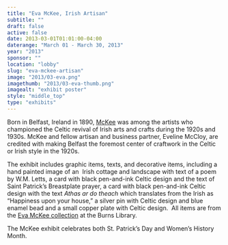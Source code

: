 ```yaml
---
title: "Eva McKee, Irish Artisan"
subtitle: ""
draft: false
active: false
date: 2013-03-01T01:01:00-04:00
daterange: "March 01 - March 30, 2013"
year: "2013"
sponsor: ""
location: "lobby"
slug: "eva-mckee-artisan"
image: "2013/03-eva.png"
imagethumb: "2013/03-eva-thumb.png"
imagealt: "exhibit poster"
style: "middle_top"
type: "exhibits"
---
```



<p>Born in Belfast, Ireland in 1890, <a target="_blank" rel="noopener" href="http://hdl.handle.net/2345/1130">McKee</a> was among the artists who championed the Celtic revival of Irish arts   and crafts during the 1920s and 1930s. McKee and fellow artisan and   business partner, Eveline McCloy, are credited with making Belfast the   foremost center of craftwork in the Celtic or Irish style in the 1920s.</p>
<p>The exhibit includes graphic items, texts, and decorative items,   including a hand painted image of an  Irish cottage and landscape with   text of a poem by W.M. Letts, a card with black pen-and-ink Celtic   design and the text of Saint Patrick&rsquo;s Breastplate prayer, a card with   black pen-and-ink Celtic design with the text <em>Athas ar do theach</em> which translates from the Irish as &ldquo;Happiness upon your house,&rdquo; a silver   pin with Celtic design and blue enamel bead and a small copper plate   with Celtic design.  All items are from the <a href="http://hdl.handle.net/2345/1130">Eva McKee collection</a> at the Burns Library.</p>
<p>The McKee exhibit celebrates both St. Patrick&rsquo;s Day and Women&rsquo;s History Month.</p>
